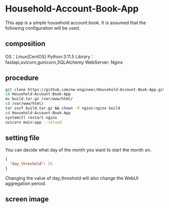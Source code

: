 # Household-Account-Book-App

This app is a simple household account book.
It is assumed that the following configuration will be used.

## composition
OS：Linux(CentOS)
Python:3.11.5
Library：fastapi,uvicorn,gunicorn,SQLAlchemy
WebServer: Nginx

## procedure
```bash
git clone https://github.com/nw-engineer/Household-Account-Book-App.git
cd Household-Account-Book-App
mv build.tar.gz /var/www/html/
cd /var/www/html/
tar zxvf build.tar.gz && chown -R nginx:nginx build
cd Household-Account-Book-App
systemctl restart nginx
uvicorn main:app --reload
```

## setting file
You can decide what day of the month you want to start the month on.
```json
{
  "day_threshold": 25
}
```
Changing the value of day_threshold will also change the WebUI aggregation period.

## screen image
